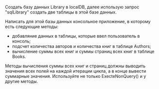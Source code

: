 Создать базу данных Library в localDB, далее использую запрос "sqlLibrary" создать две таблицы в этой базе данных.

Написать для этой базы данных консольное приложение, в которому есть следующие методы:

 * добавляние данных в таблицы, которые ввел пользователь в консоль;
 * подсчет количества авторов и количества книг в таблице Authors;
 * вычисление суммы всех книг и суммы страниц всех книг в таблице Books.

Методы вычисления суммы всех книг и страниц должны выводить значения всех полей на каждой итерации цикла, а в конце вывести суммарные значения. Используйте не только ExecteNonQuery() и у другие методы.
